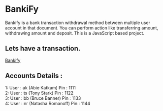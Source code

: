 # BankiFy
Bankify is a bank transaction withdrawal method between multiple user account in that document. You can perform action like transferring amount, withdrawing amount and deposit. This is a JavaScript based project.

## Lets have a transaction.
[Bankify](https://abieproject02-bankify.netlify.app)

## Accounts Details :
1: User : ak (Abie Katkam)  Pin : 1111 <br>
2: User : ts (Tony Stark)  Pin : 1122 <br>
3: User : bb (Bruce Banner)  Pin : 1133 <br>
4: User : nr (Natasha Romanoff)  Pin : 1144 <br>
